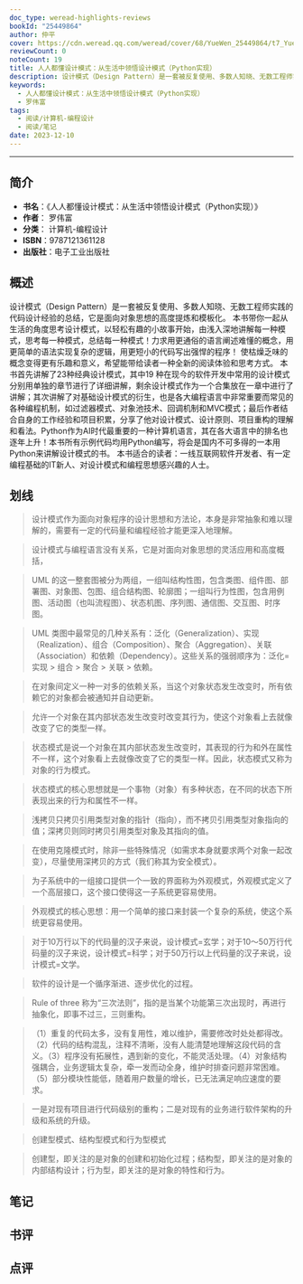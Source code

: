 ```yaml
---
doc_type: weread-highlights-reviews
bookId: "25449864"
author: 仲平
cover: https://cdn.weread.qq.com/weread/cover/68/YueWen_25449864/t7_YueWen_25449864.jpg
reviewCount: 0
noteCount: 19
title: 人人都懂设计模式：从生活中领悟设计模式（Python实现）
description: 设计模式（Design Pattern）是一套被反复使用、多数人知晓、无数工程师实践的代码设计经验的总结，它是面向对象思想的高度提炼和模板化。 本书带你一起从生活的角度思考设计模式，以轻松有趣的小故事开始，由浅入深地讲解每一种模式，思考每一种模式，总结每一种模式！力求用更通俗的语言阐述难懂的概念，用更简单的语法实现复杂的逻辑，用更短小的代码写出强悍的程序！ 使枯燥乏味的概念变得更有乐趣和意义，希望能带给读者一种全新的阅读体验和思考方式。 本书首先讲解了23种经典设计模式，其中19 种在现今的软件开发中常用的设计模式分别用单独的章节进行了详细讲解，剩余设计模式作为一个合集放在一章中进行了讲解；其次讲解了对基础设计模式的衍生，也是各大编程语言中非常重要而常见的各种编程机制，如过滤器模式、对象池技术、回调机制和MVC模式；最后作者结合自身的工作经验和项目积累，分享了他对设计模式、设计原则、项目重构的理解和看法。Python作为AI时代最重要的一种计算机语言，其在各大语言中的排名也逐年上升！本书所有示例代码均用Python编写，将会是国内不可多得的一本用Python来讲解设计模式的书。 本书适合的读者：一线互联网软件开发者、有一定编程基础的IT新人、对设计模式和编程思想感兴趣的人士。
keywords:
  - 人人都懂设计模式：从生活中领悟设计模式（Python实现）
  - 罗伟富
tags:
  - 阅读/计算机-编程设计
  - 阅读/笔记
date: 2023-12-10
---
```


---

## 简介

- **书名**：《人人都懂设计模式：从生活中领悟设计模式（Python实现）》
- **作者**： 罗伟富
- **分类**： 计算机-编程设计
- **ISBN**：9787121361128
- **出版社**：电子工业出版社

## 概述

设计模式（Design Pattern）是一套被反复使用、多数人知晓、无数工程师实践的代码设计经验的总结，它是面向对象思想的高度提炼和模板化。 本书带你一起从生活的角度思考设计模式，以轻松有趣的小故事开始，由浅入深地讲解每一种模式，思考每一种模式，总结每一种模式！力求用更通俗的语言阐述难懂的概念，用更简单的语法实现复杂的逻辑，用更短小的代码写出强悍的程序！ 使枯燥乏味的概念变得更有乐趣和意义，希望能带给读者一种全新的阅读体验和思考方式。 本书首先讲解了23种经典设计模式，其中19 种在现今的软件开发中常用的设计模式分别用单独的章节进行了详细讲解，剩余设计模式作为一个合集放在一章中进行了讲解；其次讲解了对基础设计模式的衍生，也是各大编程语言中非常重要而常见的各种编程机制，如过滤器模式、对象池技术、回调机制和MVC模式；最后作者结合自身的工作经验和项目积累，分享了他对设计模式、设计原则、项目重构的理解和看法。Python作为AI时代最重要的一种计算机语言，其在各大语言中的排名也逐年上升！本书所有示例代码均用Python编写，将会是国内不可多得的一本用Python来讲解设计模式的书。 本书适合的读者：一线互联网软件开发者、有一定编程基础的IT新人、对设计模式和编程思想感兴趣的人士。

## 划线 
 

> 设计模式作为面向对象程序的设计思想和方法论，本身是非常抽象和难以理解的，需要有一定的代码量和编程经验才能更深入地理解。 

> 设计模式与编程语言没有关系，它是对面向对象思想的灵活应用和高度概括， 

> UML 的这一整套图被分为两组，一组叫结构性图，包含类图、组件图、部署图、对象图、包图、组合结构图、轮廓图；一组叫行为性图，包含用例图、活动图（也叫流程图）、状态机图、序列图、通信图、交互图、时序图。 

> UML 类图中最常见的几种关系有：泛化（Generalization）、实现（Realization）、组合（Composition）、聚合（Aggregation）、关联（Association）和依赖（Dependency）。这些关系的强弱顺序为：泛化=实现 > 组合 > 聚合 > 关联 > 依赖。 

> 在对象间定义一种一对多的依赖关系，当这个对象状态发生改变时，所有依赖它的对象都会被通知并自动更新。 

> 允许一个对象在其内部状态发生改变时改变其行为，使这个对象看上去就像改变了它的类型一样。 

> 状态模式是说一个对象在其内部状态发生改变时，其表现的行为和外在属性不一样，这个对象看上去就像改变了它的类型一样。因此，状态模式又称为对象的行为模式。 

> 状态模式的核心思想就是一个事物（对象）有多种状态，在不同的状态下所表现出来的行为和属性不一样。 

> 浅拷贝只拷贝引用类型对象的指针（指向），而不拷贝引用类型对象指向的值；深拷贝则同时拷贝引用类型对象及其指向的值。 

> 在使用克隆模式时，除非一些特殊情况（如需求本身就要求两个对象一起改变），尽量使用深拷贝的方式（我们称其为安全模式）。 

> 为子系统中的一组接口提供一个一致的界面称为外观模式，外观模式定义了一个高层接口，这个接口使得这一子系统更容易使用。 

> 外观模式的核心思想：用一个简单的接口来封装一个复杂的系统，使这个系统更容易使用。 

> 对于10万行以下的代码量的汉子来说，设计模式=玄学；对于10～50万行代码量的汉子来说，设计模式=科学；对于50万行以上代码量的汉子来说，设计模式=文学。 

> 软件的设计是一个循序渐进、逐步优化的过程。 

> Rule of three 称为“三次法则”，指的是当某个功能第三次出现时，再进行抽象化，即事不过三，三则重构。 

> （1）重复的代码太多，没有复用性，难以维护，需要修改时处处都得改。（2）代码的结构混乱，注释不清晰，没有人能清楚地理解这段代码的含义。（3）程序没有拓展性，遇到新的变化，不能灵活处理。（4）对象结构强耦合，业务逻辑太复杂，牵一发而动全身，维护时排查问题非常困难。（5）部分模块性能低，随着用户数量的增长，已无法满足响应速度的要求。 

> 一是对现有项目进行代码级别的重构；二是对现有的业务进行软件架构的升级和系统的升级。 

> 创建型模式、结构型模式和行为型模式 

> 创建型，即关注的是对象的创建和初始化过程；结构型，即关注的是对象的内部结构设计；行为型，即关注的是对象的特性和行为。

## 笔记


## 书评


## 点评
